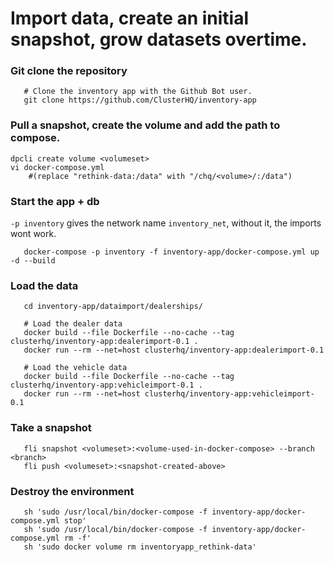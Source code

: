 # Import data, create an initial snapshot, grow datasets overtime.

### Git clone the repository
```
   # Clone the inventory app with the Github Bot user.
   git clone https://github.com/ClusterHQ/inventory-app
```

### Pull a snapshot, create the volume and add the path to compose.
```
dpcli create volume <volumeset>
vi docker-compose.yml
	#(replace "rethink-data:/data" with "/chq/<volume>/:/data")
```

### Start the app + db

`-p inventory` gives the network name `inventory_net`, without it, the imports wont work.

```
   docker-compose -p inventory -f inventory-app/docker-compose.yml up -d --build
```

### Load the data
```
   cd inventory-app/dataimport/dealerships/

   # Load the dealer data
   docker build --file Dockerfile --no-cache --tag clusterhq/inventory-app:dealerimport-0.1 .
   docker run --rm --net=host clusterhq/inventory-app:dealerimport-0.1

   # Load the vehicle data
   docker build --file Dockerfile --no-cache --tag clusterhq/inventory-app:vehicleimport-0.1 .
   docker run --rm --net=host clusterhq/inventory-app:vehicleimport-0.1
```

### Take a snapshot
```
   fli snapshot <volumeset>:<volume-used-in-docker-compose> --branch <branch>
   fli push <volumeset>:<snapshot-created-above>
```

### Destroy the environment
```
   sh 'sudo /usr/local/bin/docker-compose -f inventory-app/docker-compose.yml stop'
   sh 'sudo /usr/local/bin/docker-compose -f inventory-app/docker-compose.yml rm -f'
   sh 'sudo docker volume rm inventoryapp_rethink-data'
```


